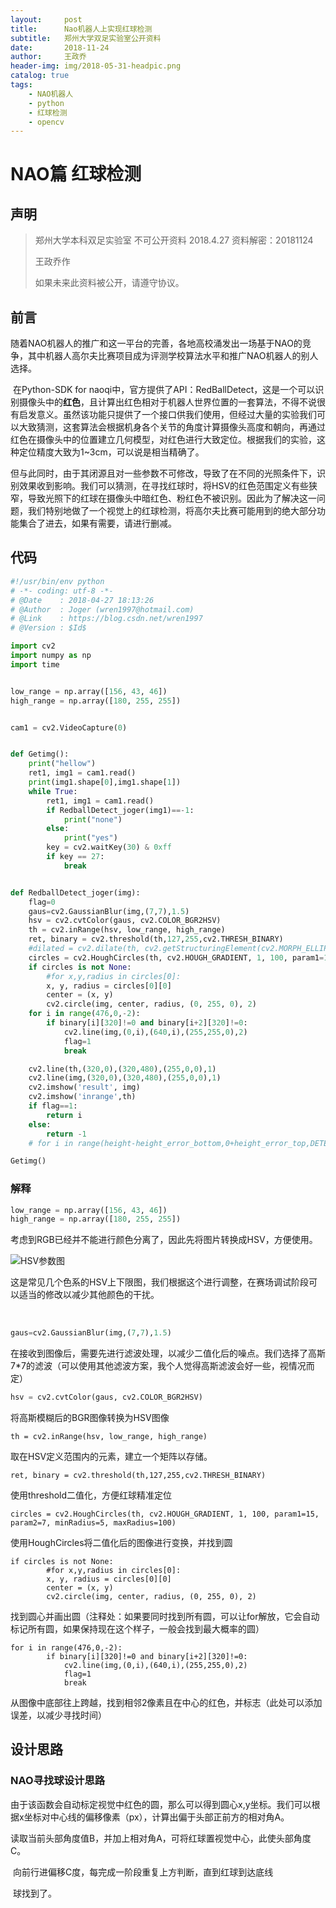 ```yaml
---
layout:     post
title:      Nao机器人上实现红球检测
subtitle:   郑州大学双足实验室公开资料
date:       2018-11-24
author:     王政乔
header-img: img/2018-05-31-headpic.png
catalog: true
tags:
    - NAO机器人
    - python
    - 红球检测
    - opencv
---
```

# NAO篇 红球检测

## 声明

> 郑州大学本科双足实验室
> 不可公开资料
> 2018.4.27
> 资料解密：20181124
>
> 王政乔作
>
> 如果未来此资料被公开，请遵守协议。

## 前言

​	随着NAO机器人的推广和这一平台的完善，各地高校涌发出一场基于NAO的竞争，其中机器人高尔夫比赛项目成为评测学校算法水平和推广NAO机器人的别人选择。

​	在Python-SDK for naoqi中，官方提供了API：RedBallDetect，这是一个可以识别摄像头中的**红色**，且计算出红色相对于机器人世界位置的一套算法，不得不说很有启发意义。虽然该功能只提供了一个接口供我们使用，但经过大量的实验我们可以大致猜测，这套算法会根据机身各个关节的角度计算摄像头高度和朝向，再通过红色在摄像头中的位置建立几何模型，对红色进行大致定位。根据我们的实验，这种定位精度大致为1~3cm，可以说是相当精确了。

​	但与此同时，由于其闭源且对一些参数不可修改，导致了在不同的光照条件下，识别效果收到影响。我们可以猜测，在寻找红球时，将HSV的红色范围定义有些狭窄，导致光照下的红球在摄像头中暗红色、粉红色不被识别。因此为了解决这一问题，我们特别地做了一个视觉上的红球检测，将高尔夫比赛可能用到的绝大部分功能集合了进去，如果有需要，请进行删减。

## 代码

```python
#!/usr/bin/env python
# -*- coding: utf-8 -*-
# @Date    : 2018-04-27 18:13:26
# @Author  : Joger (wren1997@hotmail.com)
# @Link    : https://blog.csdn.net/wren1997
# @Version : $Id$

import cv2
import numpy as np
import time


low_range = np.array([156, 43, 46])
high_range = np.array([180, 255, 255])


cam1 = cv2.VideoCapture(0)


def Getimg():
	print("hellow")
	ret1, img1 = cam1.read()
	print(img1.shape[0],img1.shape[1])
	while True:
		ret1, img1 = cam1.read()
		if RedballDetect_joger(img1)==-1:
			print("none")
		else:
			print("yes")
		key = cv2.waitKey(30) & 0xff
		if key == 27:
			break


def RedballDetect_joger(img):
	flag=0
	gaus=cv2.GaussianBlur(img,(7,7),1.5)
	hsv = cv2.cvtColor(gaus, cv2.COLOR_BGR2HSV)
	th = cv2.inRange(hsv, low_range, high_range)
	ret, binary = cv2.threshold(th,127,255,cv2.THRESH_BINARY)
	#dilated = cv2.dilate(th, cv2.getStructuringElement(cv2.MORPH_ELLIPSE, (3, 3)), iterations=2)
	circles = cv2.HoughCircles(th, cv2.HOUGH_GRADIENT, 1, 100, param1=15, param2=7, minRadius=5, maxRadius=100)
	if circles is not None:
		#for x,y,radius in circles[0]:
		x, y, radius = circles[0][0]
		center = (x, y)
		cv2.circle(img, center, radius, (0, 255, 0), 2)
	for i in range(476,0,-2):
		if binary[i][320]!=0 and binary[i+2][320]!=0:
			cv2.line(img,(0,i),(640,i),(255,255,0),2)
			flag=1
			break

	cv2.line(th,(320,0),(320,480),(255,0,0),1)
	cv2.line(img,(320,0),(320,480),(255,0,0),1)
	cv2.imshow('result', img)
	cv2.imshow('inrange',th)
	if flag==1:
		return i
	else:
		return -1
	# for i in range(height-height_error_bottom,0+height_error_top,DETECTSTEP):

Getimg()

```

### 解释

```python
low_range = np.array([156, 43, 46])
high_range = np.array([180, 255, 255])
```

考虑到RGB已经并不能进行颜色分离了，因此先将图片转换成HSV，方便使用。

![HSV参数图](F:\机器视觉\红球\HSV参数图.jpg)

​	这是常见几个色系的HSV上下限图，我们根据这个进行调整，在赛场调试阶段可以适当的修改以减少其他颜色的干扰。

​	

```python
gaus=cv2.GaussianBlur(img,(7,7),1.5)
```

在接收到图像后，需要先进行滤波处理，以减少二值化后的噪点。我们选择了高斯7*7的滤波（可以使用其他滤波方案，我个人觉得高斯滤波会好一些，视情况而定）



```python
hsv = cv2.cvtColor(gaus, cv2.COLOR_BGR2HSV)
```

将高斯模糊后的BGR图像转换为HSV图像

```
th = cv2.inRange(hsv, low_range, high_range)
```

取在HSV定义范围内的元素，建立一个矩阵以存储。

```
ret, binary = cv2.threshold(th,127,255,cv2.THRESH_BINARY)
```

使用threshold二值化，方便红球精准定位

```
circles = cv2.HoughCircles(th, cv2.HOUGH_GRADIENT, 1, 100, param1=15, param2=7, minRadius=5, maxRadius=100)
```

使用HoughCircles将二值化后的图像进行变换，并找到圆

```
if circles is not None:
		#for x,y,radius in circles[0]:
		x, y, radius = circles[0][0]
		center = (x, y)
		cv2.circle(img, center, radius, (0, 255, 0), 2)
```

找到圆心并画出圆（注释处：如果要同时找到所有圆，可以让for解放，它会自动标记所有圆，如果保持现在这个样子，一般会找到最大概率的圆）

```
for i in range(476,0,-2):
		if binary[i][320]!=0 and binary[i+2][320]!=0:
			cv2.line(img,(0,i),(640,i),(255,255,0),2)
			flag=1
			break
```

从图像中底部往上跨越，找到相邻2像素且在中心的红色，并标志（此处可以添加误差，以减少寻找时间）

## 设计思路

### NAO寻找球设计思路

​	由于该函数会自动标定视觉中红色的圆，那么可以得到圆心x,y坐标。我们可以根据x坐标对中心线的偏移像素（px），计算出偏于头部正前方的相对角A。

​	读取当前头部角度值B，并加上相对角A，可将红球置视觉中心，此使头部角度C。

​	向前行进偏移C度，每完成一阶段重复上方判断，直到红球到达底线

[^2]: 底线须自行计算

​	球找到了。